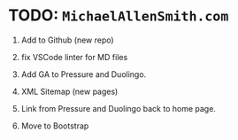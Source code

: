 # TODO: `MichaelAllenSmith.com`

1.  Add to Github (new repo)

1.  fix VSCode linter for MD files

1.  Add GA to Pressure and Duolingo.

1.  XML Sitemap (new pages)

1.  Link from Pressure and Duolingo back to home page.

1.  Move to Bootstrap

